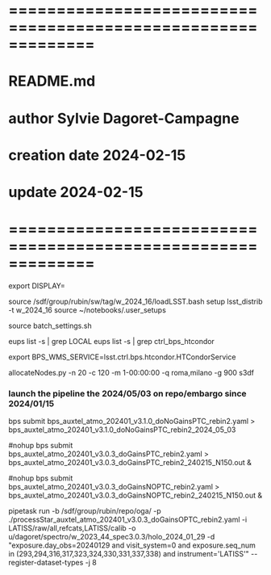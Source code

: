 # =============================================================
# README.md
# author Sylvie Dagoret-Campagne
# creation date 2024-02-15
# update 2024-02-15
# =============================================================



export DISPLAY=

source /sdf/group/rubin/sw/tag/w_2024_16/loadLSST.bash
setup lsst_distrib -t w_2024_16
source ~/notebooks/.user_setups


source batch_settings.sh 

eups list -s | grep LOCAL
eups list -s | grep ctrl_bps_htcondor

export BPS_WMS_SERVICE=lsst.ctrl.bps.htcondor.HTCondorService

allocateNodes.py -n 20 -c 120 -m 1-00:00:00 -q roma,milano -g 900 s3df



### launch the pipeline the 2024/05/03 on repo/embargo since 2024/01/15
bps submit bps_auxtel_atmo_202401_v3.1.0_doNoGainsPTC_rebin2.yaml  > bps_auxtel_atmo_202401_v3.1.0_doNoGainsPTC_rebin2_2024_05_03



#nohup bps submit bps_auxtel_atmo_202401_v3.0.3_doGainsPTC_rebin2.yaml > bps_auxtel_atmo_202401_v3.0.3_doGainsPTC_rebin2_240215_N150.out &

#nohup bps submit bps_auxtel_atmo_202401_v3.0.3_doGainsNOPTC_rebin2.yaml > bps_auxtel_atmo_202401_v3.0.3_doGainsNOPTC_rebin2_240215_N150.out &






pipetask run -b /sdf/group/rubin/repo/oga/ -p ./processStar_auxtel_atmo_202401_v3.0.3_doGainsOPTC_rebin2.yaml -i LATISS/raw/all,refcats,LATISS/calib -o u/dagoret/spectro/w_2023_44_spec3.0.3/holo_2024_01_29 -d "exposure.day_obs=20240129 and visit_system=0 and exposure.seq_num in (293,294,316,317,323,324,330,331,337,338) and instrument='LATISS'" --register-dataset-types -j 8
